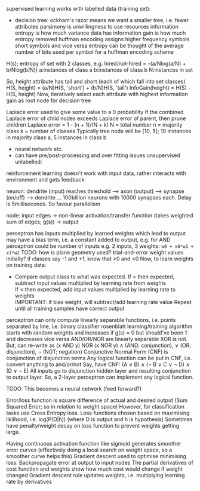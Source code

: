 <!-- SPDX-License-Identifier: zlib-acknowledgement -->
supervised learning works with labelled data (training set):
- decision tree:
  ockham's razor means we want a smaller tree, i.e. fewer attributes
  parsimony is unwillingness to use resources
  information entropy is how much variance data has
  information gain is how much entropy removed
  huffman encoding assigns higher frequency symbols short symbols and vice versa
  entropy can be thought of the average number of bits used per symbol for a huffman encoding scheme

H(s); entropy of set with 2 classes, e.g. hired/not-hired  = -(a/Nlog(a/N) + b/Nlog(b/N))
a:instances of class a
b:instances of class b
N:instances in set

So, height attribute has tall and short (each of which fall into set classes)
H(S, height) = (a/N)H(S, 'short') + (b/N)H(S, 'tall')
InfoGain(height) = H(S) - H(S, height)
Now, iteratively select each attribute with highest information gain as root node for decision tree

Laplace error used to give some value to a 0 probability
If the combined Laplace error of child nodes exceeds Laplace error of parent, then prune children
Laplace error = 1 - (n + 1)/(N + k)
N = total number
n = majority class
k = number of classes
Typically tree node will be [10, 5]; 10 instances in majority class a, 5 instances in class b

- neural network etc.
- can have pre/post-processing and over fitting issues
unsupervised unlabelled:

reinforcement learning doesn't work with input data, rather interacts with environment and gets feedback

neuron:
dendrite (input) reaches threshold --> axon (output) --> synapse (on/off) --> dendrite ...
100billion neurons with 10000 synapses each. Delay is 5milliseconds. So favour parallelism

node:
input edges -> non-linear activation/transfer function (takes weighted sum of edges; g(s)) -> output

perceptron has inputs multiplied by learned weights which lead to output
may have a bias term, i.e. a constant added to output, e.g. for AND perceptron could be number of inputs
e.g. 2 inputs, 3 weights: `w0 + x0*w1 + x1*w2`
TODO: how is plane geometry used?
trial-and-error weight values initially? if classes say -1 and +1, know that >0 and <0
Now, to learn weights on training data:
* Compare output class to what was expected.
  If > then expected, subtract input values multiplied by learning rate from weights    
  If < then expected, add input values multiplied by learning rate to weights    
  IMPORTANT: if bias weight, will subtract/add learning rate value
  Repeat until all training samples have correct output

perceptron can only compute linearly separable functions, i.e. points separated by line, i.e. binary classifier
rosenblatt learning/training algorithm starts with random weights and increases if g(s) = 0 but should've been 1 and decreases vice versa
AND/OR/NOR are linearly separable
XOR is not. But, can re-write as (x AND y) NOR (x NOR y)
∧ (AND; conjunction), ∨ (OR; disjunction), ¬ (NOT; negation)
Conjunctive Normal Form (CNF) is conjunction of disjunction terms
Any logical function can be put in CNF, i.e. convert anything to and/or/not
Say, have CNF: (A ∨ B) ∧ (¬ B ∨ C ∨ ¬ D) ∧ (D ∨ ¬ E)
All inputs go to disjunction hidden layer and resulting conjunction to output layer.
So, a 2-layer perceptron can implement any logical function.

TODO: This becomes a neural network (feed forward?)

Error/loss function is square difference of actual and desired output (Sum Squared Error; so in relation to weight space)
However, for classification tasks use Cross Entropy loss.
Loss functions chosen based on maximising liklihood, i.e. log(P(D|h)) (where D is output and h is hypothesis)
Sometimes have penalty/weight decay on loss function to prevent weights getting large. 

Having continuous activation function like sigmoid generates smoother error curves
(effectively doing a local search on weight space, so a smoother curve helps this)
Gradient descent used to optimise minimising loss. Backpropagate error at output to input nodes
The partial derivatives of cost function and weights show how much cost would change if weight changed
Gradient descent rule updates weights, i.e. multiplying learning rate by derivatives
